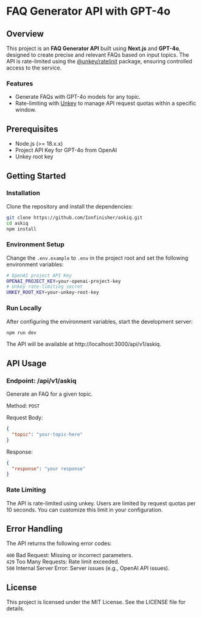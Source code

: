 # FAQ Generator API with GPT-4o

## Overview

This project is an **FAQ Generator API** built using **Next.js** and **GPT-4o**, designed to create precise and relevant FAQs based on input topics. The API is rate-limited using the [@unkey/ratelinit](https://www.unkey.com/docs/libraries/ts/ratelimit) package, ensuring controlled access to the service.

### Features

- Generate FAQs with GPT-4o models for any topic.
- Rate-limiting with [Unkey](https://www.unkey.com/) to manage API request quotas within a specific window.

## Prerequisites

- Node.js (>= 18.x.x)
- Project API Key for GPT-4o from OpenAI
- Unkey root key

## Getting Started

### Installation

Clone the repository and install the dependencies:

```bash
git clone https://github.com/Ionfinisher/askiq.git
cd askiq
npm install
```

### Environment Setup

Change the `.env.example` to `.env` in the project root and set the following environment variables:

```bash
# OpenAI project API Key
OPENAI_PROJECT_KEY=your-openai-project-key
# Unkey rate-limiting secret
UNKEY_ROOT_KEY=your-unkey-root-key
```

### Run Locally

After configuring the environment variables, start the development server:

```bash
npm run dev
```

The API will be available at http://localhost:3000/api/v1/askiq.

## API Usage

### Endpoint: /api/v1/askiq

Generate an FAQ for a given topic.

Method: `POST`

Request Body:

```json
{
  "topic": "your-topic-here"
}
```

Response:

```json
{
  "response": "your response"
}
```

### Rate Limiting

The API is rate-limited using unkey. Users are limited by request quotas per 10 seconds. You can customize this limit in your configuration.

## Error Handling

The API returns the following error codes:

`400` Bad Request: Missing or incorrect parameters.<br/>
`429` Too Many Requests: Rate limit exceeded.<br/>
`500` Internal Server Error: Server issues (e.g., OpenAI API issues).

## License

This project is licensed under the MIT License. See the LICENSE file for details.
